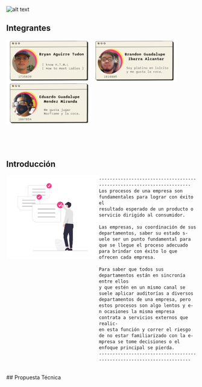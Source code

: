 ![alt text](img/top.png)



## Integrantes
<div>
<img align="left" src="img/bryan.png" width="45%"/>
<img align="left" src="img/brandon.png" width="45%"/>
<img align="left" src="img/ed.png" width="45%"/>
</div>
<br><br><br><br><br><br><br><br><br><br><br><br><br><br><br><br><br>

## Introducción

<img align="left" src="img/ii.png" height="220px"/>

```
----------------------------------------------------------------------
Los procesos de una empresa son fundamentales para lograr con éxito el 
resultado esperado de un producto o servicio dirigido al consumidor. 
    
Las empresas, su coordinación de sus departamentos, saber su estado s-
uele ser un punto fundamental para que se llegue el proceso adecuado 
para brindar con éxito lo que ofrecen cada empresa. 
    
Para saber que todos sus departamentos están en sincronía entre ellos 
y que estén en un mismo canal se suele aplicar auditorías a diversos 
departamentos de una empresa, pero estos procesos son algo lentos y e-
n ocasiones la misma empresa contrata a servicios externos que realic-
en esta función y correr el riesgo de no estar familiarizado con la e-
mpresa se tome decisiones o el enfoque principal se pierda.
----------------------------------------------------------------------
```
<br>
## Propuesta Técnica
